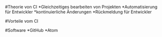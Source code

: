 #Theorie von CI
*Gleichzeitiges bearbeiten von Projekten
*Automatisierung für Entwickler
*kontinuierliche Änderungen
*Rückmeldung für Entwickler

#Vorteile vom CI


#Software
*GitHub
*Atom
